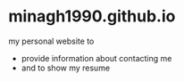 # minagh1990.github.io
my personal website to 
 - provide information about contacting me 
 - and to show my resume
